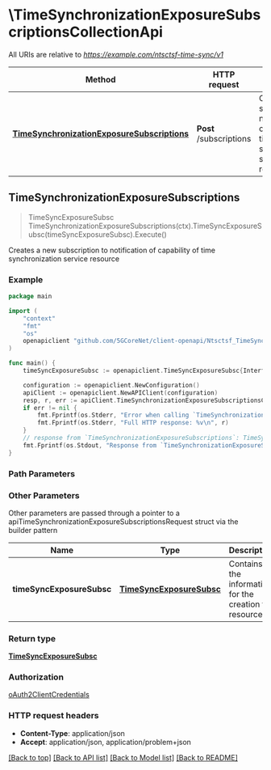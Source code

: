 # \TimeSynchronizationExposureSubscriptionsCollectionApi

All URIs are relative to *https://example.com/ntsctsf-time-sync/v1*

Method | HTTP request | Description
------------- | ------------- | -------------
[**TimeSynchronizationExposureSubscriptions**](TimeSynchronizationExposureSubscriptionsCollectionApi.md#TimeSynchronizationExposureSubscriptions) | **Post** /subscriptions | Creates a new subscription to notification of capability of time synchronization service resource



## TimeSynchronizationExposureSubscriptions

> TimeSyncExposureSubsc TimeSynchronizationExposureSubscriptions(ctx).TimeSyncExposureSubsc(timeSyncExposureSubsc).Execute()

Creates a new subscription to notification of capability of time synchronization service resource

### Example

```go
package main

import (
    "context"
    "fmt"
    "os"
    openapiclient "github.com/5GCoreNet/client-openapi/Ntsctsf_TimeSynchronization"
)

func main() {
    timeSyncExposureSubsc := openapiclient.TimeSyncExposureSubsc{Interface{}: new(interface{})} // TimeSyncExposureSubsc | Contains the information for the creation the resource.

    configuration := openapiclient.NewConfiguration()
    apiClient := openapiclient.NewAPIClient(configuration)
    resp, r, err := apiClient.TimeSynchronizationExposureSubscriptionsCollectionApi.TimeSynchronizationExposureSubscriptions(context.Background()).TimeSyncExposureSubsc(timeSyncExposureSubsc).Execute()
    if err != nil {
        fmt.Fprintf(os.Stderr, "Error when calling `TimeSynchronizationExposureSubscriptionsCollectionApi.TimeSynchronizationExposureSubscriptions``: %v\n", err)
        fmt.Fprintf(os.Stderr, "Full HTTP response: %v\n", r)
    }
    // response from `TimeSynchronizationExposureSubscriptions`: TimeSyncExposureSubsc
    fmt.Fprintf(os.Stdout, "Response from `TimeSynchronizationExposureSubscriptionsCollectionApi.TimeSynchronizationExposureSubscriptions`: %v\n", resp)
}
```

### Path Parameters



### Other Parameters

Other parameters are passed through a pointer to a apiTimeSynchronizationExposureSubscriptionsRequest struct via the builder pattern


Name | Type | Description  | Notes
------------- | ------------- | ------------- | -------------
 **timeSyncExposureSubsc** | [**TimeSyncExposureSubsc**](TimeSyncExposureSubsc.md) | Contains the information for the creation the resource. | 

### Return type

[**TimeSyncExposureSubsc**](TimeSyncExposureSubsc.md)

### Authorization

[oAuth2ClientCredentials](../README.md#oAuth2ClientCredentials)

### HTTP request headers

- **Content-Type**: application/json
- **Accept**: application/json, application/problem+json

[[Back to top]](#) [[Back to API list]](../README.md#documentation-for-api-endpoints)
[[Back to Model list]](../README.md#documentation-for-models)
[[Back to README]](../README.md)

